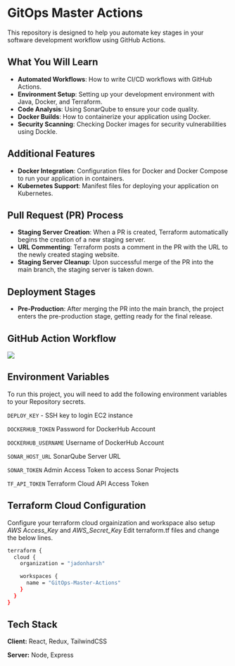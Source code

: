 
# GitOps Master Actions


This repository is designed to help you automate key stages in your software development workflow using GitHub Actions.

## What You Will Learn

- **Automated Workflows**: How to write CI/CD workflows with GitHub Actions.
- **Environment Setup**: Setting up your development environment with Java, Docker, and Terraform.
- **Code Analysis**: Using SonarQube to ensure your code quality.
- **Docker Builds**: How to containerize your application using Docker.
- **Security Scanning**: Checking Docker images for security vulnerabilities using Dockle.

## Additional Features

- **Docker Integration**: Configuration files for Docker and Docker Compose to run your application in containers.
- **Kubernetes Support**: Manifest files for deploying your application on Kubernetes.

## Pull Request (PR) Process

- **Staging Server Creation**: When a PR is created, Terraform automatically begins the creation of a new staging server.
- **URL Commenting**: Terraform posts a comment in the PR with the URL to the newly created staging website.
- **Staging Server Cleanup**: Upon successful merge of the PR into the main branch, the staging server is taken down.

## Deployment Stages

- **Pre-Production**: After merging the PR into the main branch, the project enters the pre-production stage, getting ready for the final release.
## GitHub Action Workflow

[![](https://app.eraser.io/workspace/9rtTg2KRfxOuTHf0KGEG/preview?elements=3jhk6CvThYdnmBvDh1iByw&type=embed)](https://app.eraser.io/workspace/9rtTg2KRfxOuTHf0KGEG?elements=3jhk6CvThYdnmBvDh1iByw)


## Environment Variables

To run this project, you will need to add the following environment variables to your Repository secrets.

`DEPLOY_KEY` - SSH key to login EC2 instance

`DOCKERHUB_TOKEN` Password for DockerHub Account

`DOCKERHUB_USERNAME` Username of DockerHub Account

`SONAR_HOST_URL` SonarQube Server URL

`SONAR_TOKEN` Admin Access Token to access Sonar Projects

`TF_API_TOKEN` Terraform Cloud API Access Token





## Terraform Cloud Configuration

Configure your terraform cloud orgainization and workspace also setup *AWS Access_Key* and *AWS_Secret_Key* Edit terraform.tf files and change the below lines.

```bash
terraform {
  cloud {
    organization = "jadonharsh"

    workspaces {
      name = "GitOps-Master-Actions"
    }
  }
}
```
    
## Tech Stack

**Client:** React, Redux, TailwindCSS

**Server:** Node, Express

